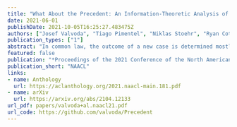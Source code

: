 ```yaml
---
title: "What About the Precedent: An Information-Theoretic Analysis of Common Law"
date: 2021-06-01
publishDate: 2021-10-05T16:25:27.483475Z
authors: ["Josef Valvoda", "Tiago Pimentel", "Niklas Stoehr", "Ryan Cotterell", "Simone Teufel"]
publication_types: ["1"]
abstract: "In common law, the outcome of a new case is determined mostly by precedent cases, rather than by existing statutes. However, how exactly does the precedent influence the outcome of a new case? Answering this question is crucial for guaranteeing fair and consistent judicial decision-making. We are the first to approach this question computationally by comparing two longstanding jurisprudential views; Halsbury's, who believes that the arguments of the precedent are the main determinant of the outcome, and Goodhart's, who believes that what matters most is the precedent's facts. We base our study on the corpus of legal cases from the European Court of Human Rights (ECtHR), which allows us to access not only the case itself, but also cases cited in the judges' arguments (i.e. the precedent cases).  Taking an information-theoretic view, and modelling the question as a case outcome classification task, we find that the precedent's arguments share 0.38 nats of information with the case's outcome, whereas precedent's facts only share 0.18 nats of information (i.e., 58% less); suggesting Halsbury's view may be more accurate in this specific court.  We found however in a qualitative analysis that there are specific statues where Goodhart's view dominates, and present some evidence these are the ones where the legal concept at hand is less straightforward."
featured: false
publication: "*Proceedings of the 2021 Conference of the North American Chapter of the Association for Computational Linguistics: Human Language Technologies*"
publication_short: "NAACL"
links:
- name: Anthology
  url: https://aclanthology.org/2021.naacl-main.181.pdf
- name: arXiv
  url: https://arxiv.org/abs/2104.12133
url_pdf: papers/valvoda+al.naacl21.pdf
url_code: https://github.com/valvoda/Precedent
---
```



